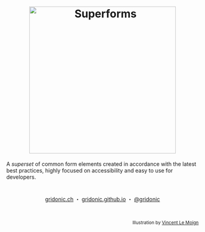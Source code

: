 <h1 align="center">
  <img src="https://gridonic.github.io/assets/images/logos/superforms.svg" width="384" alt="Superforms">
</h1>

A *superset* of common form elements created in accordance with the latest best practices, highly focused on accessibility and easy to use for developers.

#  
<p align="center">
  <a href="https://gridonic.ch">gridonic.ch</a> ・
  <a href="https://gridonic.github.io">gridonic.github.io</a> ・
  <a href="https://twitter.com/gridonic">@gridonic</a>
</p>

<br>
<p align="right"><sub>Illustration by <a href="http://www.webalys.com/">Vincent Le Moign</a></sub></p>
